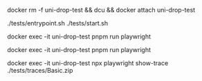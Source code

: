 docker rm -f uni-drop-test && dcu && docker attach uni-drop-test

./tests/entrypoint.sh
./tests/start.sh

docker exec -it uni-drop-test pnpm run playwright

docker exec -it uni-drop-test pnpm run playwright

docker exec -it uni-drop-test npx playwright show-trace ./tests/traces/Basic.zip